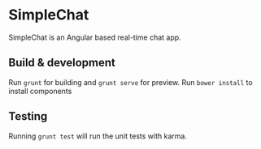 # SimpleChat

SimpleChat is an Angular based real-time chat app.

## Build & development

Run `grunt` for building and `grunt serve` for preview.
Run `bower install` to install components

## Testing

Running `grunt test` will run the unit tests with karma.
